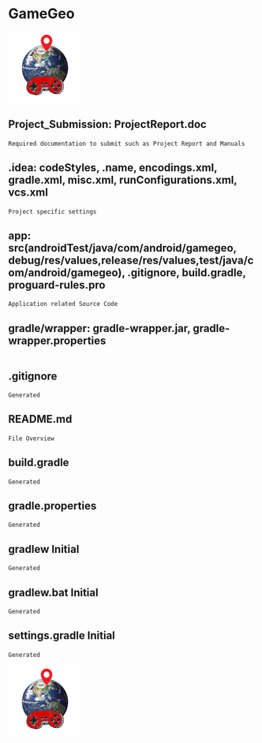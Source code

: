 # GameGeo 
![unknown.png](https://github.com/AndrewAtkins/GameGeo/blob/master/unknown.png)

## Project_Submission: ProjectReport.doc
```
Required documentation to submit such as Project Report and Manuals 
```
## .idea: codeStyles, .name, encodings.xml, gradle.xml, misc.xml, runConfigurations.xml, vcs.xml
```
Project specific settings
```
## app: src(androidTest/java/com/android/gamegeo, debug/res/values,release/res/values,test/java/com/android/gamegeo), .gitignore, build.gradle, proguard-rules.pro
```
Application related Source Code
```
## gradle/wrapper: gradle-wrapper.jar, gradle-wrapper.properties
```
```
## .gitignore	
```
Generated
```
## README.md	
```
File Overview
```
## build.gradle	
```
Generated
```
## gradle.properties	
```
Generated
```
## gradlew	Initial 
```
Generated
```
## gradlew.bat	Initial
```
Generated
```
## settings.gradle	Initial
```
Generated
```
![unknown.png](https://github.com/AndrewAtkins/GameGeo/blob/master/unknown.png)
